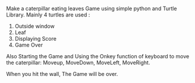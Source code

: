 Make a caterpillar eating leaves Game using simple python and Turtle Library.
Mainly 4 turtles are used : 
1. Outside window
2. Leaf
3. Displaying Score
4. Game Over

Also Starting the Game and Using the Onkey function of keyboard to move the caterpillar:
Moveup, MoveDown, MoveLeft, MoveRight.

When you hit the wall, The Game will be over.
